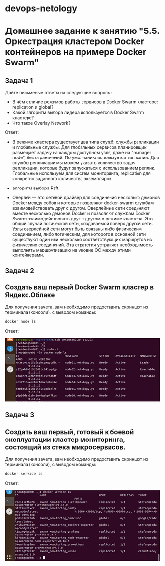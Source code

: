 # devops-netology
# Домашнее задание к занятию "5.5. Оркестрация кластером Docker контейнеров на примере Docker Swarm"

## Задача 1

Дайте письменые ответы на следующие вопросы:

* В чём отличие режимов работы сервисов в Docker Swarm кластере: replication и global?
* Какой алгоритм выбора лидера используется в Docker Swarm кластере?
* Что такое Overlay Network?

Ответ:

* В режиме кластера существует два типа служб: службы репликации и глобальные службы. 
Для глобальных сервисов планировщик размещает задачу на каждом доступном узле, даже на "manager node",
без ограничений. По умолчанию используется тип копии. Для службы репликации мы можем указать количество задач 
репликации, которые будут запускаться с использованием реплик. Глобальные используем для систем мониторинга,
replication для конкретно заданного количества экземпляров.

* алгоритм выбора Raft.

* Оверлей  — это сетевой драйвер для соединения несколько демонов Docker между собой и которые позволяют 
docker-swarm службам взаимодействовать друг с другом. Оверлейные сети соединяют вместе несколько демонов Docker 
и позволяют службам Docker Swarm взаимодействовать друг с другом в режиме кластера. Это общий случай логической сети,
создаваемой поверх другой сети. Узлы оверлейной сети могут быть связаны либо физическим соединением, либо логическим,
для которого в основной сети существуют один или несколько соответствующих маршрутов из физических соединений. 
Эта стратегия устраняет необходимость выполнять маршрутизацию на уровне ОС между этими контейнерами.

## Задача 2
## Создать ваш первый Docker Swarm кластер в Яндекс.Облаке

Для получения зачета, вам необходимо предоставить скриншот из терминала (консоли), с выводом команды:
```bash
docker node ls
```

Ответ:

![](./5_5_nodels.jpg)

## Задача 3

## Создать ваш первый, готовый к боевой эксплуатации кластер мониторинга, состоящий из стека микросервисов.

Для получения зачета, вам необходимо предоставить скриншот из терминала (консоли), с выводом команды:
```bash
docker service ls
```

Ответ:

![](./5_5_servicels.jpg)


